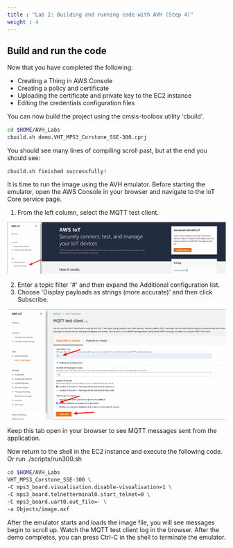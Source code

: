 ```yaml
---
title : "Lab 2: Building and running code with AVH (Step 4)"
weight : 4
---
```


## Build and run the code

Now that you have completed the following:

- Creating a Thing in AWS Console
- Creating a policy and certificate
- Uploading the certificate and private key to the EC2 instance
- Editing the credentials configuration files

You can now build the project using the cmsis-toolbox utility 'cbuild'.

```bash
cd $HOME/AVH_Labs
cbuild.sh demo.VHT_MPS3_Corstone_SSE-300.cprj
```
You should see many lines of compiling scroll past, but at the end you should see:

```
cbuild.sh finished successfully!
```

It is time to run the image using the AVH emulator. Before starting the emulator, open the AWS Console in your browser and navigate to the IoT Core service page. 

1. From the left column, select the MQTT test client. 

![iot-mqtt 1](/static/iot-core-mqtt-1.png)

2. Enter a topic filter '#' and then expand the Additional configuration list. 
3. Choose 'Display payloads as strings (more accurate)' and then click Subscribe.

![iot-mqtt 2](/static/iot-core-mqtt-2.png)

Keep this tab open in your browser to see MQTT messages sent from the application.

Now return to the shell in the EC2 instance and execute the following code. Or run ./scripts/run300.sh

```bash
cd $HOME/AVH_Labs
VHT_MPS3_Corstone_SSE-300 \
-C mps3_board.visualisation.disable-visualisation=1 \
-C mps3_board.telnetterminal0.start_telnet=0 \
-C mps3_board.uart0.out_file=- \
-a Objects/image.axf
```

After the emulator starts and loads the image file, you will see messages begin to scroll up.
Watch the MQTT test client log in the browser. After the demo completes, you can press Ctrl-C in the shell to terminate the emulator.

